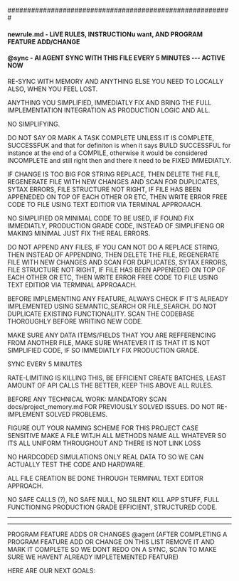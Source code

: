 #########################################################
####
####    newrule.md - LiVE RULES, INSTRUCTIONu want, AND PROGRAM FEATURE ADD/CHANGE
####    @sync - AI AGENT SYNC WITH THIS FILE EVERY 5 MINUTES --- ACTIVE NOW



RE-SYNC WITH MEMORY AND ANYTHING ELSE YOU NEED TO LOCALLY ALSO, WHEN YOU FEEL LOST.

ANYTHING YOU SIMPLIFIED, IMMEDIATLY FIX AND BRING THE FULL IMPLEMENTATION INTEGRATION AS PRODUCTION LOGIC AND ALL.

NO SIMPLIFYING.

DO NOT SAY OR MARK A TASK COMPLETE UNLESS IT IS COMPLETE, SUCCESSFUK and that for definiton is when it says BUILD SUCCESSFUL for instance at the end of a COMPILE, otherwise it would be considered INCOMPLETE and still right then and there it need to be FIXED IMMEDIATLY.

IF CHANGE IS TOO BIG FOR STRING REPLACE, THEN DELETE THE FILE, REGENERATE FILE WITH NEW CHANGES AND SCAN FOR DUPLICATES, SYTAX ERRORS, FILE STRUCTURE NOT RIGHT, IF FILE HAS BEEN APPENEDED ON TOP OF EACH OTHER OR ETC, THEN WRITE ERROR FREE CODE TO FILE USING TEXT EDITIOR VIA TERMINAL APPROAACH.

NO SIMPLIFIED OR MINIMAL CODE TO BE USED, IF FOUND FIX IMMEDIATLY, PRODUCTION GRADE CODE, INSTEAD OF SIMPLIFIENG OR MAKING MINIMAL JUST FIX THE REAL ERRORS.

DO NOT APPEND ANY FILES, IF YOU CAN NOT DO A REPLACE STRING, THEN INSTEAD OF APPENDING, THEN DELETE THE FILE, REGENERATE FILE WITH NEW CHANGES AND SCAN FOR DUPLICATES, SYTAX ERRORS, FILE STRUCTURE NOT RIGHT, IF FILE HAS BEEN APPENEDED ON TOP OF EACH OTHER OR ETC, THEN WRITE ERROR FREE CODE TO FILE USING TEXT EDITIOR VIA TERMINAL APPROAACH.

BEFORE IMPLEMENTING ANY FEATURE, ALWAYS CHECK IF IT'S ALREADY IMPLEMENTED USING SEMANTIC_SEARCH OR FILE_SEARCH. DO NOT DUPLICATE EXISTING FUNCTIONALITY. SCAN THE CODEBASE THOROUGHLY BEFORE WRITING NEW CODE.

MAKE SURE ANY DATA ITEMS/FIELDS THAT YOU ARE REFFERENCING FROM ANOTHER FILE, MAKE SURE WHATEVER IT IS THAT IT IS NOT SIMPLIFIED CODE, IF SO IMMEDIATLY FIX PRODUCTION GRADE.

SYNC EVERY 5 MINUTES

RATE-LIMITING IS KILLING THIS, BE EFFICIENT CREATE BATCHES, LEAST AMOUNT OF API CALLS THE BETTER, KEEP THIS ABOVE ALL RULES.

BEFORE ANY TECHNICAL WORK: MANDATORY SCAN docs/project_memory.md FOR PREVIOUSLY SOLVED ISSUES. DO NOT RE-IMPLEMENT SOLVED PROBLEMS.

FIGURE OUT YOUR NAMING SCHEME FOR THIS PROJECT CASE SENSITIVE MAKE A FILE WITJH ALL METHODS NAME ALL WHATEVER SO ITS ALL UNIFORM THROUGHOUT AND THERE IS NOT LINK LOSS

NO HARDCODED SIMULATIONS ONLY REAL DATA TO SO WE CAN ACTUALLY TEST THE CODE AND HARDWARE.

ALL FILE CREATION BE DONE THROUGH TERMINAL TEXT EDITOR APPROACH.

NO SAFE CALLS (?), NO SAFE NULL, NO SILENT KILL APP STUFF, FULL FUNCTIONING PRODUCTION GRADE EFFICIENT, STRUCTURED CODE.






***********************************************************
*****
PROGRAM FEATURE ADDS OR CHANGES
@agent (AFTER COMPLETING A PROGRAM FEATURE ADD OR CHANGE ON THIS LIST REMOVE IT AND MARK IT  COMPLETE SO WE DONT REDO ON A SYNC, SCAN TO MAKE SURE WE HAVENT ALREADY IMPLETEMENTED FEATURE)



HERE ARE OUR NEXT GOALS:
